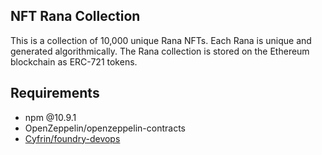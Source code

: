 ## NFT Rana Collection

This is a collection of 10,000 unique Rana NFTs. Each Rana is unique and generated algorithmically. The Rana collection is stored on the Ethereum blockchain as ERC-721 tokens.

## Requirements

- npm @10.9.1
- OpenZeppelin/openzeppelin-contracts
- [Cyfrin/foundry-devops](https://github.com/Cyfrin/foundry-devops)
